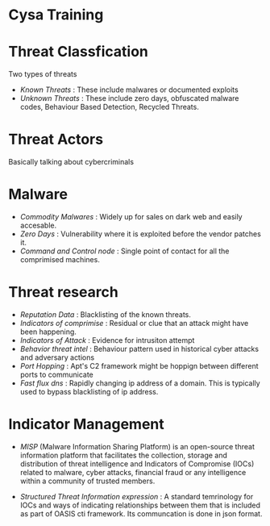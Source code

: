 # Cysa Training

# Threat Classfication
Two types of threats

* *Known Threats* : These include malwares or documented exploits
* *Unknown Threats* : These include zero days, obfuscated malware codes, Behaviour Based Detection, Recycled Threats.

# Threat Actors

Basically talking about cybercriminals

# Malware

* *Commodity Malwares* : Widely up for sales on dark web and easily accesable.
* *Zero Days* : Vulnerability where it is exploited before the vendor patches it.
* *Command and Control node* : Single point of contact for all the comprimised machines.

# Threat research

* *Reputation Data* : Blacklisting of the known threats.
* *Indicators of comprimise* : Residual or clue that an attack might have been happening.
* *Indicators of Attack* : Evidence for intrusiton attempt
* *Behavior threat intel* : Behaviour pattern used in historical cyber attacks and adversary actions
* *Port Hopping* : Apt's C2 framework might be hoppign between different ports to communicate 
* *Fast flux dns* : Rapidly changing ip address of a domain. This is typically used to bypass blacklisting of ip address.


# Indicator Management

* *MISP* (Malware Information Sharing Platform) is an open-source threat information platform that facilitates the collection, storage and distribution of threat intelligence and Indicators of Compromise (IOCs) related to malware, cyber attacks, financial fraud or any intelligence within a community of trusted members. 

* *Structured Threat Information expression* : A standard temrinology for IOCs and ways of indicating relationships between them that is included as part of OASIS cti framework. Its communcation is done in json format.


